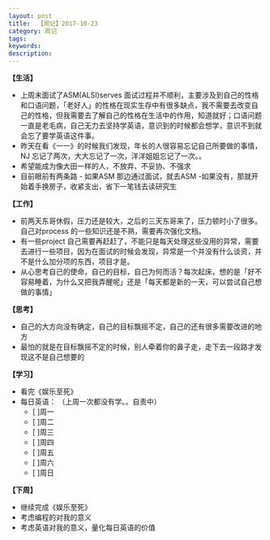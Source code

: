 ```yaml
---
layout: post
title:  【周记】2017-10-23
category: 周记
tags:
keywords:
description:
---
```




**【生活】**

- 上周末面试了ASM(ALSI)serves 面试过程并不顺利，主要涉及到自己的性格和口语问题，「老好人」的性格在现实生存中有很多缺点，我不需要去改变自己的性格，但我需要去了解自己的性格在生活中的作用，知道就好；口语问题一直是老毛病，自己无力去坚持学英语，意识到的时候都会想学，意识不到就会忘了要学英语这件事。
- 昨天在看《一一》的时候我们发现，年长的人很容易忘记自己所要做的事情，NJ 忘记了两次，大大忘记了一次，洋洋姐姐忘记了一次。。
- 希望能成为像大田一样的人，不放弃、不妥协、不强求
- 目前眼前有两条路 - 如果ASM 那边通过面试，就去ASM    -如果没有，那就开始着手换房子，收紧支出，省下一笔钱去读研究生


**【工作】**

- 前两天东哥休假，压力还是较大，之后的三天东哥来了，压力顿时小了很多。自己对process 的一些知识还是不熟，需要再次强化文档。
- 有一些project 自己需要再赶赶了，不能只是每天处理这些没用的异常，需要去进行一些项目，因为在面试的时候会发现，异常是一个并没有什么谈资，并不是什么加分项的东西，项目才是。
- 从心思考自己的使命，自己的目标，自己为何而活？每次起床，想的是「好不容易睡着，为什么又把我弄醒呢」还是「每天都是新的一天，可以尝试自己想做的事情」


**【思考】**

- 自己的大方向没有确定，自己的目标飘摇不定，自己的还有很多需要改进的地方
- 最怕的就是在目标飘摇不定的时候，别人牵着你的鼻子走，走下去一段路才发现这不是自己想要的


**【学习】**

- 看完《娱乐至死》
- 每日英语：  （上周一次都没有学。。自责中）
    - [ ]周一
    - [ ]周二
    - [ ]周三
    - [ ]周四
    - [ ]周五
    - [ ]周六
    - [ ]周日

**【下周】**

- 继续完成《娱乐至死》
- 考虑编程的对我的意义
- 考虑英语对我的意义，量化每日英语的价值

